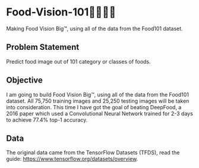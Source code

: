 # Food-Vision-101🍔🌭🍕🍗
Making Food Vision Big™, using all of the data from the Food101 dataset.


## Problem Statement
Predict food image out of 101 category or classes of foods.

## Objective
I am going to build Food Vision Big™, using all of the data from the Food101 dataset. All 75,750 training images and 25,250 testing images will be taken into consideration. This time I have got the goal of beating DeepFood, a 2016 paper which used a Convolutional Neural Network trained for 2-3 days to achieve 77.4% top-1 accuracy.

## Data
The original data came from the TensorFlow Datasets (TFDS), read the guide: https://www.tensorflow.org/datasets/overview.
